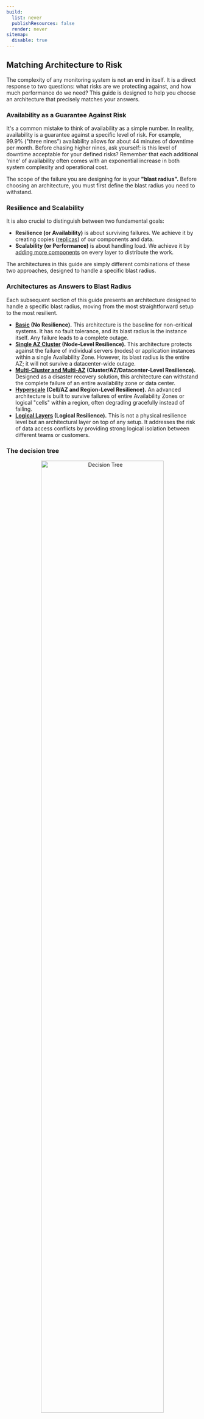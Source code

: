 ```yaml
---
build:
  list: never
  publishResources: false
  render: never
sitemap:
  disable: true
---
```


## Matching Architecture to Risk

The complexity of any monitoring system is not an end in itself. It is a direct response to two questions: what risks are we protecting against, and how much performance do we need? This guide is designed to help you choose an architecture that precisely matches your answers.

### Availability as a Guarantee Against Risk

It's a common mistake to think of availability as a simple number. In reality, availability is a guarantee against a specific level of risk. For example, 99.9% ("three nines") availability allows for about 44 minutes of downtime per month. Before chasing higher nines, ask yourself: is this level of downtime acceptable for your defined risks? Remember that each additional 'nine' of availability often comes with an exponential increase in both system complexity and operational cost.

The scope of the failure you are designing for is your **"blast radius".** Before choosing an architecture, you must first define the blast radius you need to withstand.

### Resilience and Scalability

It is also crucial to distinguish between two fundamental goals:

* **Resilience (or Availability)** is about surviving failures. We achieve it by creating copies ([replicas](https://docs.victoriametrics.com/cluster-victoriametrics/#replication-and-data-safety)) of our components and data.  
* **Scalability (or Performance)** is about handling load. We achieve it by [adding more components](https://docs.victoriametrics.com/victoriametrics/#scalability-and-cluster-version) on every layer to distribute the work.

The architectures in this guide are simply different combinations of these two approaches, designed to handle a specific blast radius.

### Architectures as Answers to Blast Radius

Each subsequent section of this guide presents an architecture designed to handle a specific blast radius, moving from the most straightforward setup to the most resilient.

* **[Basic](#basic) (No Resilience).** This architecture is the baseline for non-critical systems. It has no fault tolerance, and its blast radius is the instance itself. Any failure leads to a complete outage.  
* **[Single AZ Cluster](#single-availability-zone) (Node-Level Resilience).** This architecture protects against the failure of individual servers (nodes) or application instances within a single Availability Zone. However, its blast radius is the entire AZ; it will not survive a datacenter-wide outage.  
* **[Multi-Cluster and Multi-AZ](#multi-cluster-and-multi-az) (Cluster/AZ/Datacenter-Level Resilience).** Designed as a disaster recovery solution, this architecture can withstand the complete failure of an entire availability zone or data center.  
* **[Hyperscale](#the-hyperscale-cell-based) (Cell/AZ and Region-Level Resilience).** An advanced architecture is built to survive failures of entire Availability Zones or logical "cells" within a region, often degrading gracefully instead of failing.  
* **[Logical Layers](#logical-layers) (Logical Resilience).** This is not a physical resilience level but an architectural layer on top of any setup. It addresses the risk of data access conflicts by providing strong logical isolation between different teams or customers.

### The decision tree

<p align="center">
<img src="decision-tree.webp" alt="Decision Tree" width="80%">
</p>

## Basic

**For whom**: pet projects, developments/test stages, and non-critical systems monitoring.

Installation guide reference: [https://docs.victoriametrics.com/guides/k8s-monitoring-via-vm-single](https://docs.victoriametrics.com/guides/k8s-monitoring-via-vm-single)

**Key characteristics**: Single instance that does everything: stores, retrieves, and provides metrics.

**Pros**:

* **Straightforward.** Quick deployment without additional components  
* **Cost-efficient.** It avoids redundant work, such as writing or transmitting the same data twice, thereby reducing both computational and network expenses. Additionally, there are no extra copies of data.

**Cons**:

* **Single point of failure.** No fault tolerance and no availability

**Schema:**

<p align="center">
<img src="basic-architecture.webp" alt="Basic Architecture" width="40%">
</p>

### Unavailability Scenarios

In this simplest setup, any single-node failure leads to temporary data unavailability or loss until the instance restarts or storage is restored. There are no built-in redundancy or replication layers.

For this section, you can increase availability by utilizing backup and restore mechanisms on various levels: hardware, virtualization, persistence volume management, or application. VictoriaMetrics provides the [backup tools](https://docs.victoriametrics.com/victoriametrics/vmbackup/) to achieve that. 

## Single Availability Zone

**Target audience**: Single availability zone hosted system of any scale

Installation guide reference: [https://docs.victoriametrics.com/guides/k8s-monitoring-via-vm-cluster](https://docs.victoriametrics.com/guides/k8s-monitoring-via-vm-cluster)

High availability implementation: [https://docs.victoriametrics.com/guides/k8s-ha-monitoring-via-vm-cluster](https://docs.victoriametrics.com/guides/k8s-ha-monitoring-via-vm-cluster)

**Key characteristics:** This is a complete VictoriaMetrics cluster, commonly running in a single Kubernetes cluster. Each component of the cluster: vminsert, vmselect, and vmstorage has multiple copies (replicas). The data is also copied and sharded between vmstorage nodes using the `--replicationFactor` setting on vminsert. [See the official documentation](https://docs.victoriametrics.com/victoriametrics/cluster-victoriametrics/#replication-and-data-safety) to determine the optimal replication factor for your needs.

**Pros**:

* **Reliability.** The system can survive a failure of any component without service disruption. If a single vmstorage node dies, other replicas continue to operate. And it is the same for other components.

**Cons**:

* **No disaster recovery.** If the entire Kubernetes cluster, availability zone, or data center fails, you lose the entire monitoring system.  
* **Increased Cost:** Storage cost grows linearly with the replicationFactor (e.g., RF=2 equals 2x storage, RF=3 equals 3x).   Compute components like vminsert or vmselect scale horizontally and increase throughput rather than duplicating data.

**Schema:**

<p align="center">
<img src="single-az-architecture.webp" alt="Single AZ Architecture" width="60%">
</p>

### Application vs. Storage Replication

When building a resilient cluster, several replication options are available.

**Path A: Application-Level Replication.** This approach is enabled [by setting](https://docs.victoriametrics.com/victoriametrics/cluster-victoriametrics/#replication-and-data-safety) the `-replicationFactor=N` flag, where N is an integer representing the desired number of replicas. It makes the cluster components responsible for writing N copies of the data across different vmstorage nodes.

**Pros:**

* **Guaranteed Query Completeness on Node Failure.** The key advantage is that the cluster is aware of its replication. It can survive a complete vmstorage node failure and still guarantee 100% complete query responses from the remaining replicas (as long as the number of failed nodes is less than the replication factor).  
* **Infrastructure-Independent Logic.** The replication logic is part of the VictoriaMetrics application, ensuring the same predictable behavior whether you run on-premise or on any cloud provider.

**Cons:**

* **Latency sensitivity risks**. A slow or overloaded replica can increase write latency, since inserts must complete on multiple nodes. A larger number of nodes increases the risk of problems with one of them.

**Path B: Storage-Level Replication (The Cloud Provider Way)** In this model, VictoriaMetrics replication factor is set to 1, and the vmstorage data is backed up with cloud-provided and replicated volumes(i.e., AWS EBS replicated within AZ, Google Zonal PD). 

**Pros:**

* **Offloaded Resource Cost.** The data replication is no longer bound by application CPU and network performance, and is offloaded to the cloud provider's storage infrastructure. 

**Cons:**

* **No read resilience.** Any vmstorage restart (including planned maintenance) or failure makes its data temporarily unavailable for querying.
* **Failover duration.** When a node or disk fails, the PVC must be reattached to another node. For zonal volumes (single AZ), this can take seconds to minutes (e.g., 10-60 seconds for clean detach/attach; up to 5 minutes in force-detach cases), making data from that shard temporarily unavailable for querying until reschedule completes.

### Query Consistency Partial vs. Complete Responses

In a large, distributed system, partial failures are a common occurrence. A critical choice is how your read path should behave when only partial data can be retrieved.

**Path A: Allow Partial Responses (Focus on Availability)** By default, if a vmstorage node is down, vmselect will continue getting results from the healthy vmstorage nodes. If more than or equal to the replicationFactor vmstorage nodes fail to respond, the response will have the "isPartial" field set to true.

**Pros:** 

* **High Availability.** Some data, albeit incomplete, would still be available. The system degrades gracefully. It will continue to return available data from the remaining healthy nodes, rather than failing the entire query.

**Cons:**

* **Risk of incomplete data.** Users might not realize the "partial" warning and make decisions based on incomplete and possibly misleading graphs.

**Path B:** **Deny Partial Responses (Focus on Consistency)** You can configure vmselect with the `-search.denyPartialResponse` flag. If vmselect cannot fetch a complete result from all vmstorage nodes that hold the requested data according to the replication factor value, it will return an error instead of a partial result.

**Pros:**

* **Guaranteed data consistency.** This approach ensures that any successful query returns 100% of the requested data. If vmselect receives only a partial response from its vmstorage nodes, the entire query is marked as failed, preventing any misleading or incomplete results.

**Cons:**

* **Lower Availability.** This approach sacrifices availability to guarantee consistency. So if more than replicationFactor vmstorage nodes are unavailable, read queries will start returning errors.

### Buffering Strategy Trade-off

Once you have a vmagent sending data to the storage component (vmsingle or cluster), you face your first important trade-off: what should vmagent do when the storage is temporarily unavailable? This choice defines the trade-off between higher availability (by not losing data) and lower resource consumption (by not using disk). By default, vmagent acts as a durable queue: it persists compressed unsent data to the local filesystem. The size of the queue is controlled via \`--remoteWrite.maxDiskUsagePerURL\` and can be [estimated in advance](https://docs.victoriametrics.com/victoriametrics/vmagent/#calculating-disk-space-for-persistence-queue).

**Path A: Stateful Mode (Most Reliable).**  By default, [the operator uses ephemeral storage](https://docs.victoriametrics.com/operator/resources/vmagent/#statefulmode) for the vmagent queue. In production, we recommend explicitly configuring a PersistentVolumeClaim (PVC) for vmagent to ensure the buffer is stored on a persistent disk and survives pod restarts. [The documentation](https://docs.victoriametrics.com/victoriametrics/vmagent/#on-disk-persistence) about on-disk persistence.

**Pros:**

* **Improved reliability.** Unsent data is safe during vmagent restarts or when remote storage is down (until queue is full).

**Cons:**	

* **Requires additional resources.** Deployment becomes stateful, uses disk space, and I/O. The queue size can build extra pressure on remote storage once it becomes available.

For Enterprise users, the queueing can be offloaded to an external message broker, such as **Kafka**. In that case vmagent can [read or write into Kafka](https://docs.victoriametrics.com/victoriametrics/integrations/kafka/).

**Path B: Ephemeral Buffering (with tmpfs).** For maximum performance, the vmagent buffer directory can be mounted as a tmpfs volume, which is physically stored in the node's RAM. In Kubernetes, this is configured via `emptyDir: { medium: "Memory" }`.

**Pros:**

* **Fast I/O.** Buffering happens at RAM speed. This path safeguards against brief network outages without any loss of performance.

**Cons:**

* **Significant risk of data loss.** Unsent data is lost on vmagent restarts. The queue size is limited by the available memory.

### Unavailability Scenarios

**Blast radius:** Cluster

* **Instance/pod failure:**  
  * Path A (Application-level replication, RF ≥2): no impact; cluster continues with remaining replicas.  
  * Path B (Storage-level replication, RF=1): temporary data unavailability (can be around 1 minute regarding PVC detach/attach, depending on the type of replication).  
  * Path A (Buffering Strategy Trade-off, stateful): if vmagent uses a PersistentVolumeClaim, buffered data survives pod restarts and is replayed automatically.  
  * Path A (Buffering Strategy Trade-off, Ephemeral): if vmagent uses an in-memory (tmpfs) buffer, all unsent samples are lost on restart.  
* **Node/server failure:** pods rescheduled; impact depends on replication mode.  
* **AZ/datacenter failure:** complete outage; no cross-AZ protection.  
* **vminsert or vmstorage unavailability:**  
  * Path A, Path B (Buffering Strategy Trade-off) data replayed after reconnecting.

## Multi-Cluster and Multi-AZ

**For whom:** For large-scale workloads or services with high SLA requirements that must survive the complete failure of a datacenter or an Availability Zone (AZ).

High availability implementation: [https://docs.victoriametrics.com/guides/multi-regional-setup-dedicated-regions](https://docs.victoriametrics.com/guides/multi-regional-setup-dedicated-regions)

**Key characteristics:** The core principle of this architecture is to run two or more independent, self-contained VictoriaMetrics clusters (from the [Single AZ](#single-availability-zone) section) in separate failure domains, such as different Availability Zones or geographic regions. A global, stateless layer is responsible for routing write and read traffic to these clusters. Each participating AZ must be provisioned to handle the entire workload if another AZ fails. 

There are no differences in the VictoriaMetrics clusters' topology regarding the multi-AZ approach. It can be Active-Active or Active-Passive - the schema will be the same.  

To ensure reliability, vmagent implements the bulkhead pattern: each destination URL configured via `--remoteWrite.url` is assigned a dedicated data queue and an isolated pool of workers. This isolates the data streams, ensuring that if one storage destination becomes slow or unavailable, it does not impact data delivery to the others.

**Pros:**

* **Disaster Recovery:** The system can survive a complete failure of one cluster's location (AZ or region).  
* **Isolation:** Incidents, maintenance, or configuration errors in one cluster do not affect the others.

**Cons:**

* **Increased Cost:** You are paying more for the infrastructure (compute, storage, and network). The capacity of vmstorage in each AZ is underutilized, since every AZ must be ready to absorb the full traffic load in case of failure. Overhead is ~100% with 2 AZs (50% utilization). For other components, it is possible to use [VPA](https://kubernetes.io/docs/concepts/workloads/autoscaling) or [HPA](https://kubernetes.io/docs/tasks/run-application/horizontal-pod-autoscale). 

**Schema:**

<p align="center">
<img src="multi-az-architecture.webp" alt="Multi-AZ Architecture" width="65%">
</p>

### Unavailability Scenarios

**Blast radius:** Availability zone

* **Primary region failure (Active-Passive):** switchover in minutes; stale reads until DNS/load balancer/BGP reroute.

* **Single AZ/cluster failure (Active-Active):** seamless reroute; read results may temporarily differ between clusters if cross-AZ replication lags.

* **Cross-region link failure:**

  * Writes: buffered by vmagent.  
  * Reads: may return stale data until the link is restored.

## The Hyperscale (Cell-based)

**For whom:** For systems that require extra reliability and scalability across multiple regions and zones.

**Key characteristics:** This architecture is built on two main ideas - cells and the separation of routing and storage paths

First, we have logical groups of Availability Zones (AZs). Think of these as our data pods. Inside these groups, we deploy our basic clusters. The data within these groups can be distributed in two ways:
- **Fully replicated:** An identical copy exists in each AZ.
- **Sharded:** Each AZ holds a portion of the data. For example, with replication factor 3 across 4 cells, each cell stores approximately 75% of all metrics.

Inside each Storage Cell, the VictoriaMetrics cluster is configured with a `-replicationFactor` of 1. High availability is achieved by replicating data across multiple cells by the global routing layer, not within the cell or the cluster.

Next, we have a separate, stateless layer of routing cells. Their only purpose is to manage traffic. They accept all incoming data and queries and intelligently route them to the correct storage groups. This separation of routing and storage is key to the design. 

For complete disaster recovery, this entire cell-based architecture is duplicated in a second geographic region.

**Pros:**

* **Maximum Fault Tolerance:** The system survives failures of servers, entire storage cells, and even availability zones within a region. It degrades gracefully instead of failing completely.  
* **Horizontal Scaling:** You can add new storage cells to increase capacity or new routing cells to handle more traffic.

**Cons / Trade-offs:**

* **Increased Complexity:** This architecture requires significant expertise and a large amount of automation (a control plane) to manage the routing and data placement.  
* **High Cost:** The number of components and the data redundancy make this the most expensive option.

**Schema:**

A global, stateless layer of routing cells (vmagent, vmauth) sits on top. It routes traffic to several logical groups of storage cells. Each storage group contains multiple AZs, and data is replicated or sharded across them. There are several approaches to implementing it.

<p align="center">
<img src="hyperscale-architecture.webp" alt="Hyperscale Architecture" width="85%">
</p>

### Choosing Your Read Path Strategy

When you build a system that spans multiple AZs or regions, you face a fundamental choice: how to read the data? The answer to this question will define the trade-offs in your architecture between data completeness, query speed, and cost. Your choice of how to write data directly impacts how you can read it. Let's look at two pairs of write/read strategies.

### Path A: Prioritize Data Completeness (The Global vmselect model)

In this model, your primary goal is to obtain as complete and consistent data as possible for every query, even if some storage cells are lagging behind.

**Write Path:** vmagent [shards data](https://docs.victoriametrics.com/victoriametrics/vmagent/#sharding-among-remote-storages) across your storage cells. Fault tolerance is configured via `-remoteWrite.shardByURL` and `-remoteWrite.shardByURLReplicas` (for example, writing each time series to 3 out of 4 cells). Redundancy is achieved across cells, not within a cell. This provides resilience against cell failures while saving storage compared to full copies.

**Read Path:** You use a two-level vmselect system. A global vmselect receives user queries. In turn, it queries local vmselects in each of your storage cells and merges the results. Exposing local VMSelects to a global one is necessary because there can be no possibility to connect directly to vmstorage on the local cell, especially if it is in Kubernetes, as there is no HTTP endpoint for querying vmstorage. And using NodePort may not be a good practice for production.

**Schema:**

Global vmselect -> Local vmselects (in each cell)

**Pros:**

* **High availability of complete data.** The global VMSelect can fill in any gaps from a lagging cell by retrieving data from another replica. The higher the replicationFactor, the more durable it is against storage failures.

**Cons:**

* **High resource overhead.** The global VMSelect performs a significant amount of redundant work, merging and aggregating data. This requires significant CPU and memory, and increases query latency.

### Path B: Focus on Read Speed (The vmauth with first_available mode)

In this model, your primary goal is to provide users with the fastest possible response, accepting certain risks associated with data freshness.

**Write Path:** This is where you face another choice. To make the `first_available` read path work, every storage cell must contain a full copy of all data. This is achieved by configuring the global vmagent to replicate 100% of the write traffic to every storage cell. This is achieved by providing all storage cell URLs in the `-remoteWrite.url` flags. If you provide another count of storage cells in the URL section, it will affect the completeness of the data on the read path.

**Read Path:** A global vmauth directs the user to the first available cell.

**Schema:**

Global vmauth -> Cell -> vmselect

**Pros:**

* **Very fast queries.** There is no overhead from merging results from multiple cells.  
* **Low cross-cell traffic for reads.** This can significantly reduce network costs.

**Cons:**

* **High storage cost.** You are storing redundant, full copies of data, which is an expensive approach.  
* **The Freshness Trap.** This is the greatest and most significant risk associated with this approach. If the write path to one storage cell slows down, vmagent will start buffering data for it. Internally, vmagent maintains a separate queue for each `-remoteWrite.url` target, so lag in a single cell can cause it to serve stale results under the `first_available` policy.  If vmauth sends a user to this cell while its queue is not empty, that user will receive stale data (data that is not 100% fresh). A certain automation could be used to disable reads from cells that are lagging behind.

### Alerting Strategy Trade-offs

Just like the read path, your alerting strategy in a hyperscale setup also involves critical trade-offs.

**Path A: Local vmalert (Fast Evaluation, High Traffic). In this model, you deploy vmalert inside each storage cell.**

**How it works:** Each vmalert queries its local vmselect for data. This is very fast and efficient. It then sends its firing alerts to a global Alertmanager cluster, which is likely located in the compute cells.

**Pros:**

* **Low latency for alert evaluation.** Queries are always local and fast.

**Cons:**

* **Inconsistent alerts (if data is sharded).** This approach only works reliably if every storage cell has a full copy of the data (Read Path B from the upper tradeoff of this section). If data is sharded (Read Path A), no single vmalert has a complete picture, so global alerts cannot be evaluated correctly.   
* **High traffic cost.** Every vmalert instance must send its alerts to **every** Alertmanager instance in the global cluster. If you have many storage cells and alertmanagers in different AZs or regions, this creates a lot of expensive cross-network traffic, if you have many cells and Alertmanagers in different regions. This consideration is especially important for those who want to minimize cross-region traffic.

**Path B: Global vmalert (Consistent Alerts, Higher Latency) In this model, you move vmalert out of the storage cells and into the global compute cells.**

**How it works:** The global vmalert instances query the same entry point as users (either the global vmselect or vmauth). This provides them with a comprehensive view of all data. They then send alerts to their local Alertmanager instances in the same compute cell.

**Pros:**

* **Consistent, global view.** Alerts are always evaluated against the complete dataset. This works perfectly with the efficient sharded write path (Read Path A).  
* **Low alert traffic.** The communication between vmalert and Alertmanager is all local within the compute cell, which significantly reduces cross-AZ/region traffic.

**Cons:**

* **Slower alert evaluation.** Every evaluation now involves a cross-cell query, which has higher latency than a local query. In practice, alerting rules usually generate the majority of the read load.

### Unavailability Scenarios

**Blast radius:** Region / Cell

* **Single node failure within a cell:** degraded performance in that cell; global system continues normally.

* **Single cell failure:**

  * Path A (Global vmselect): queries still complete but slower (merging from healthy cells).

  * Path B (First-available vmauth): queries are routed to healthy cells; stale data is possible if a write lag exists.

* **Region outage:** the duplicated architecture in the standby region takes over, resulting in temporary degradation until the reroute is completed.

## Logical layers

**For whom:** For any scale of company where there exists a need to serve multiple different internal teams or external customers, in other words, separate the data. Each of these "tenants" may have different requirements for data isolation and performance.

The other use case is a different retention across tenants, which is described in this guide: [https://docs.victoriametrics.com/guides/guide-vmcluster-multiple-retention-setup](https://docs.victoriametrics.com/guides/guide-vmcluster-multiple-retention-setup) 

**Key characteristics:** This architecture introduces a logical layer of multitenancy on top of the physical architectures mentioned before.

* The main goal is to serve multiple tenants (datasets) on the same shared infrastructure while providing strong logical isolation. This solves the problem of ensuring that Team A cannot view data from Team B.  
* This is achieved using [URL-based multitenancy.](https://docs.victoriametrics.com/victoriametrics/cluster-victoriametrics/#url-format) Each tenant is assigned a unique AccountID.  
* This AccountID is used in the URL path to create a "virtual slice" or a separate "lane" for that tenant's data, from ingestion at vmagent all the way to querying at vmselect.

**How it works:**

1. **At the vmagent:** A vmagent receives data from all sources. It uses relabeling rules to identify which tenant the data belongs to. When vmagent sends the data to vminsert, it attaches the tenant ID as a label (see [docs](https://docs.victoriametrics.com/victoriametrics/cluster-victoriametrics/#multitenancy)).  
2. **At the vminsert and vmstorage:** These components natively separate data based on the tenant ID. The data from one tenant is logically isolated from another tenant.  
3. **At the vmauth and vmselect:** When a query comes in, vmauth checks if the user has permission to access the tenant ID in the URL. It only allows valid requests to pass through. vmselect will then only query the data for that specific, authorized tenant.

### Architectural Models for the isolation

This multitenancy approach gives us another trade-off in the isolation implementation.

**Schema:**

<p align="center">
<img src="logical-layers-architecture.webp" alt="Logical Layers Architecture" width="80%">
</p>

**Path A: Shared resources.** We have a single, shared pool of all cluster components.

**Pros:**

* **Resource efficient.** This is the cheapest way to run the ingestion layer.

**Cons:**

* **Noisy Neighbor Problem.** There is no performance isolation at the entry point. A single tenant sending too much data can slow down ingestion for everyone else.

**Path B: Dedicated processing layer.** For very important tenants, we can create a separate, dedicated layer of vmagents, vmselect, vminsert, and other components in use. 

**Pros:**

* **Full performance isolation.** The performance of important tenants is not affected by others.

**Cons:**

* **More expensive and complex** to manage multiple service pools.
